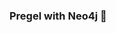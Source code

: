 ### Pregel with Neo4j 🚀



































































































































 








































































































